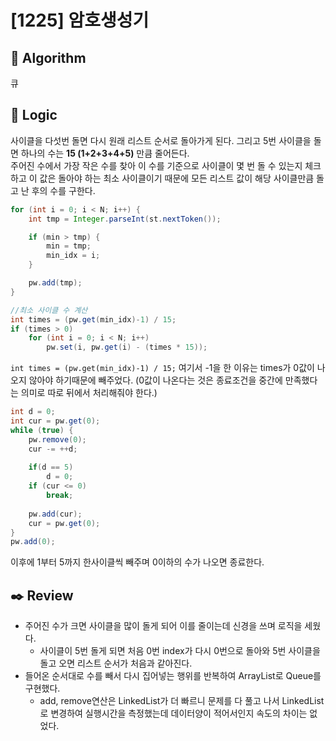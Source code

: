 # [1225] 암호생성기

## :pushpin: **Algorithm**

큐

## :round_pushpin: **Logic**

사이클을 다섯번 돌면 다시 원래 리스트 순서로 돌아가게 된다. 그리고 5번 사이클을 돌면 하나의 수는 **15 (1+2+3+4+5)** 만큼 줄어든다. <br/>주어진 수에서 가장 작은 수를 찾아 이 수를 기준으로 사이클이 몇 번 돌 수 있는지 체크하고 이 값은 돌아야 하는 최소 사이클이기 때문에 모든 리스트 값이 해당 사이클만큼 돌고 난 후의 수를 구한다.
<br/>
```java
for (int i = 0; i < N; i++) {
    int tmp = Integer.parseInt(st.nextToken());

    if (min > tmp) {
        min = tmp;
        min_idx = i;
    }

    pw.add(tmp);
}

//최소 사이클 수 계산
int times = (pw.get(min_idx)-1) / 15;
if (times > 0)
    for (int i = 0; i < N; i++)
        pw.set(i, pw.get(i) - (times * 15));
```
`int times = (pw.get(min_idx)-1) / 15;` 여기서 -1을 한 이유는 times가 0값이 나오지 않아야 하기때문에 빼주었다. (0값이 나온다는 것은 종료조건을 중간에 만족했다는 의미로 따로 뒤에서 처리해줘야 한다.)

```java
int d = 0;
int cur = pw.get(0);
while (true) {
    pw.remove(0);
    cur -= ++d;
    
    if(d == 5)
        d = 0;
    if (cur <= 0)
        break;
    
    pw.add(cur);
    cur = pw.get(0);
}
pw.add(0);
```
이후에 1부터 5까지 한사이클씩 빼주며 0이하의 수가 나오면 종료한다.

## :black_nib: **Review**
- 주어진 수가 크면 사이클을 많이 돌게 되어 이를 줄이는데 신경을 쓰며 로직을 세웠다.
    - 사이클이 5번 돌게 되면 처음 0번 index가 다시 0번으로 돌아와 5번 사이클을 돌고 오면 리스트 순서가 처음과 같아진다.
- 들어온 순서대로 수를 빼서 다시 집어넣는 행위를 반복하여 ArrayList로 Queue를 구현했다.
    - add, remove연산은 LinkedList가 더 빠르니 문제를 다 풀고 나서 LinkedList로 변경하여 실행시간을 측정했는데 데이터양이 적어서인지 속도의 차이는 없었다.